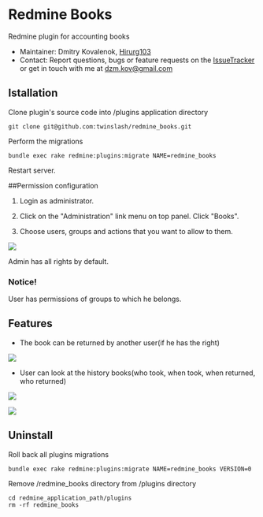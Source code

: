 # Redmine Books

Redmine plugin for accounting books

* Maintainer: Dmitry Kovalenok, [Hirurg103](https://github.com/Hirurg103)
* Contact: Report questions, bugs or feature requests on the [IssueTracker](https://github.com/twinslash/redmine_books/issues) or get in touch with me at [dzm.kov@gmail.com](mailto:dzm.kov@gmail.com)

## Istallation

Clone plugin's source code into /plugins application directory
```console
git clone git@github.com:twinslash/redmine_books.git
```
Perform the migrations
```console
bundle exec rake redmine:plugins:migrate NAME=redmine_books
```
Restart server.

##Permission configuration

1) Login as administrator.

2) Click on the "Administration" link menu on top panel. Click "Books".

3) Choose users, groups and actions that you want to allow to them.

![](http://farm9.staticflickr.com/8079/8415235260_e6f5a67d4b_c.jpg)

Admin has all rights by default.

### Notice!
User has permissions of groups to which he belongs.

## Features

* The book can be returned by another user(if he has the right)

![](http://farm9.staticflickr.com/8190/8415235350_a712c41311_c.jpg)

* User can look at the history books(who took, when took, when returned, who returned)

![](http://farm9.staticflickr.com/8089/8415235588_1c5087b529_c.jpg)

![](http://farm9.staticflickr.com/8352/8414138965_db111ed633_c.jpg)

## Uninstall

Roll back all plugins migrations
```console
bundle exec rake redmine:plugins:migrate NAME=redmine_books VERSION=0
```
Remove /redmine_books directory from /plugins directory
```console
cd redmine_application_path/plugins
rm -rf redmine_books
```
